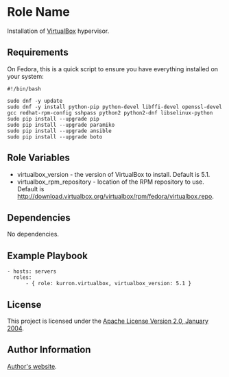 Role Name
=========

Installation of [VirtualBox](https://www.virtualbox.org/) hypervisor.

Requirements
------------

On Fedora, this is a quick script to ensure you have everything installed on your system:

```
#!/bin/bash

sudo dnf -y update
sudo dnf -y install python-pip python-devel libffi-devel openssl-devel gcc redhat-rpm-config sshpass python2 python2-dnf libselinux-python
sudo pip install --upgrade pip
sudo pip install --upgrade paramiko
sudo pip install --upgrade ansible
sudo pip install --upgrade boto
```

Role Variables
--------------

* virtualbox_version - the version of VirtualBox to install.  Default is 5.1.
* virtualbox_rpm_repository - location of the RPM repository to use. Default is http://download.virtualbox.org/virtualbox/rpm/fedora/virtualbox.repo.

Dependencies
------------

No dependencies.

Example Playbook
----------------

```
- hosts: servers
  roles:
      - { role: kurron.virtualbox, virtualbox_version: 5.1 }
```

License
-------

This project is licensed under the [Apache License Version 2.0, January 2004](http://www.apache.org/licenses/).

Author Information
------------------

[Author's website](http://jvmguy.com/).
